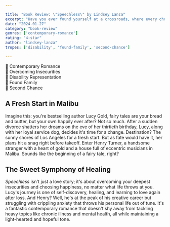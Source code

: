 ```yaml
---

title: "Book Review: \"Speechless\" by Lindsey Lanza"
excerpt: "Have you ever found yourself at a crossroads, where every choice seems to lead to a new beginning, yet you're paralyzed by the fear of repeating past mistakes?"
date: "2024-01-27"
category: "book-review"
genres: ['contemporary-romance']
rating: "4-star"
author: "lindsey-lanza"
tropes: ['disability', 'found-family', 'second-chance']

---
```



📍 Contemporary Romance  
📍 Overcoming Insecurities  
📍 Disability Representation  
📍 Found Family  
📍 Second Chance  
  

## A Fresh Start in Malibu
Imagine this: you're bestselling author Lucy Gold, fairy tales are your bread and butter, but your own happily ever after? Not so much. After a sudden divorce shatters her dreams on the eve of her thirtieth birthday, Lucy, along with her loyal service dog, decides it's time for a change. Destination? The sunny shores of Los Angeles for a fresh start. But as fate would have it, her plans hit a snag right before takeoff. Enter Henry Turner, a handsome stranger with a heart of gold and a house full of eccentric musicians in Malibu. Sounds like the beginning of a fairy tale, right?

## The Sweet Symphony of Healing
*Speechless* isn't just a love story; it's about overcoming your deepest insecurities and choosing happiness, no matter what life throws at you. Lucy's journey is one of self-discovery, healing, and learning to love again after loss. And Henry? Well, he's at the peak of his creative career but struggling with crippling anxiety that throws his personal life out of tune. It's a fantastic contemporary romance that doesn't shy away from tackling heavy topics like chronic illness and mental health, all while maintaining a light-hearted and hopeful tone.
